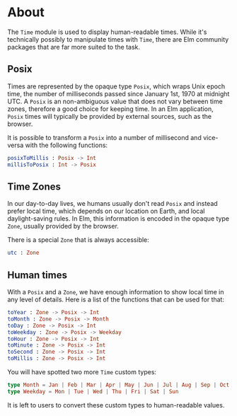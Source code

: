 # About

The `Time` module is used to display human-readable times.
While it's technically possibly to manipulate times with `Time`, there are Elm community packages that are far more suited to the task.

## Posix

Times are represented by the opaque type `Posix`, which wraps Unix epoch time, the number of milliseconds passed since January 1st, 1970 at midnight UTC.
A `Posix` is an non-ambiguous value that does not vary between time zones, therefore a good choice for keeping time.
In an Elm application, `Posix` times will typically be provided by external sources, such as the browser.

It is possible to transform a `Posix` into a number of millisecond and vice-versa with the following functions:

```elm
posixToMillis : Posix -> Int
millisToPosix : Int -> Posix
```

## Time Zones

In our day-to-day lives, we humans usually don't read `Posix` and instead prefer local time, which depends on our location on Earth, and local daylight-saving rules.
In Elm, this information is encoded in the opaque type `Zone`, usually provided by the browser.

There is a special `Zone` that is always accessible:

```elm
utc : Zone
```

## Human times

With a `Posix` and a `Zone`, we have enough information to show local time in any level of details.
Here is a list of the functions that can be used for that:

```elm
toYear : Zone -> Posix -> Int
toMonth : Zone -> Posix -> Month
toDay : Zone -> Posix -> Int
toWeekday : Zone -> Posix -> Weekday
toHour : Zone -> Posix -> Int
toMinute : Zone -> Posix -> Int
toSecond : Zone -> Posix -> Int
toMillis : Zone -> Posix -> Int
```

You will have spotted two more `Time` custom types:

```elm
type Month = Jan | Feb | Mar | Apr | May | Jun | Jul | Aug | Sep | Oct | Nov | Dec
type Weekday = Mon | Tue | Wed | Thu | Fri | Sat | Sun
```

It is left to users to convert these custom types to human-readable values.
